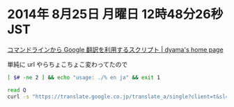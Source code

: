 2014年 8月25日 月曜日 12時48分26秒 JST
===

[コマンドラインから Google 翻訳を利用するスクリプト | dyama's home page](http://dyama.org/2011/03/google-translate-from-commandline/)

単純に url やらちょこちょこ変わってたので

```bash
[ $# -ne 2 ] && echo "usage: ./% en ja" && exit 1

read Q
curl -s "https://translate.google.co.jp/translate_a/single?client=t&sl=$1&tl=$2&dt=ex&dt=ld&dt=md&dt=qc&dt=rw&dt=rm&dt=ss&dt=t&dt=at&dt=sw&ie=UTF-8&oe=UTF-8&oc=1&otf=2&ssel=3&tsel=0&q=$Q" -H 'Accept-Encoding: gzip, deflate' -H 'Host: translate.google.co.jp' -H 'User-Agent: Mozilla/5.0 (Macintosh; Intel Mac OS X 10.9; rv:31.0) Gecko/20100101 Firefox/31.0' | gunzip -d | cut -d'"' -f2
```

